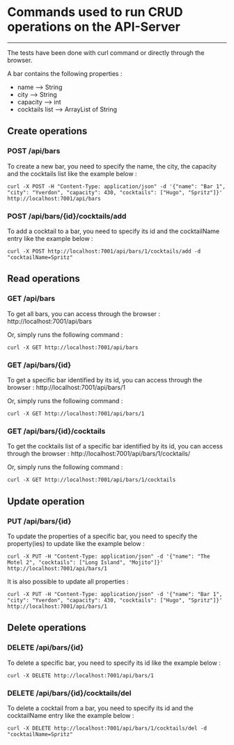 # Commands used to run CRUD operations on the API-Server
***

The tests have been done with curl command or directly through the browser.

A bar contains the following properties :
- name --> String
- city --> String
- capacity --> int
- cocktails list --> ArrayList of String

## Create operations
### POST /api/bars
To create a new bar, you need to specify the name, the city, the capacity and the cocktails list like the example below :
```
curl -X POST -H "Content-Type: application/json" -d '{"name": "Bar 1", "city": "Yverdon", "capacity": 430, "cocktails": ["Hugo", "Spritz"]}' http://localhost:7001/api/bars
```
### POST /api/bars/{id}/cocktails/add
To add a cocktail to a bar, you need to specify its id and the cocktailName entry like the example below :
```
curl -X POST http://localhost:7001/api/bars/1/cocktails/add -d "cocktailName=Spritz"
```

## Read operations
### GET /api/bars
To get all bars, you can access through the browser :
http://localhost:7001/api/bars

Or, simply runs the following command :
```
curl -X GET http://localhost:7001/api/bars
```

### GET /api/bars/{id}
To get a specific bar identified by its id, you can access through the browser :
http://localhost:7001/api/bars/1

Or, simply runs the following command :
```
curl -X GET http://localhost:7001/api/bars/1
```

### GET /api/bars/{id}/cocktails
To get the cocktails list of a specific bar identified by its id, you can access through the browser :
http://localhost:7001/api/bars/1/cocktails/

Or, simply runs the following command :
```
curl -X GET http://localhost:7001/api/bars/1/cocktails
```

## Update operation
### PUT /api/bars/{id}
To update the properties of a specific bar, you need to specify the property(ies) to update like the example below :
```
curl -X PUT -H "Content-Type: application/json" -d '{"name": "The Motel 2", "cocktails": ["Long Island", "Mojito"]}' http://localhost:7001/api/bars/1 
```

It is also possible to update all properties :
```
curl -X PUT -H "Content-Type: application/json" -d '{"name": "Bar 1", "city": "Yverdon", "capacity": 430, "cocktails": ["Hugo", "Spritz"]}' http://localhost:7001/api/bars/1
```

## Delete operations
### DELETE /api/bars/{id}
To delete a specific bar, you need to specify its id like the example below :
```
curl -X DELETE http://localhost:7001/api/bars/1
```

### DELETE /api/bars/{id}/cocktails/del
To delete a cocktail from a bar, you need to specify its id and the cocktailName entry like the example below :
```
curl -X DELETE http://localhost:7001/api/bars/1/cocktails/del -d "cocktailName=Spritz"
```
